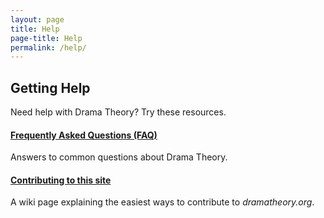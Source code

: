 ```yaml
---
layout: page
title: Help
page-title: Help
permalink: /help/
---
```


## Getting Help

Need help with Drama Theory? Try these resources.

#### [Frequently Asked Questions (FAQ)](/faq/)

Answers to common questions about Drama Theory.

#### [Contributing to this site](https://github.com/dramatheory/dramatheory.github.io/wiki/Contributing)

A wiki page explaining the easiest ways to contribute to
*dramatheory.org*.
